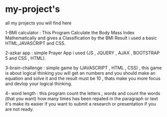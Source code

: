 # my-project's
all my projects you will find here

1-BMI calculator : This Program Calculate the Body Mass Index Mathematically and gives a Classification by the BMI Result i used a basic HTML,JAVASCRIPT and CSS.

2-azkar app : simple Prayer App i used (JS , JQUERY , AJAX , BOOTSTRAP 5 and CSS , HTML).

3-brain-challenge : simple game by (JAVASCRIPT , HTML , CSS) , this game is about logical thinking you will get an numbers and you should make an equation and solve it and the result must be 10 , thats make you more focus and devlop your logical thinking.

4- word length : this program count the letters , words and count the words (that you want) how many times has been repated in the paragraph or text it's make its easier if you want to submit a research or presentation if you are not ready.
